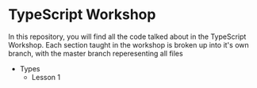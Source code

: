 # TypeScript Workshop

In this repository, you will find all the code talked about in the TypeScript Workshop. Each section taught in the workshop is broken up into it's own branch, with the master branch reperesenting all files

- Types
  - Lesson 1
